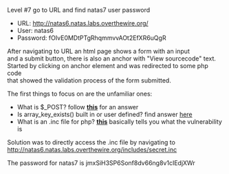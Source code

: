 Level #7 go to URL and find natas7 user password

- URL: http://natas6.natas.labs.overthewire.org/
- User: natas6
- Password: fOIvE0MDtPTgRhqmmvvAOt2EfXR6uQgR 

After navigating to URL an html page shows a form with an input  
and a submit button, there is also an anchor with "View sourcecode" text.  
Started by clicking on anchor element and was redirected to some php code  
that showed the validation process of the form submitted.  
  
The first things to focus on are the unfamiliar ones:
- What is $_POST? follow **[this](https://www.php.net/manual/es/reserved.variables.post.php)** for an answer
- Is array_key_exists() built in or user defined? find answer [here](https://www.php.net/manual/en/function.array-key-exists.php)
- What is an .inc file for php? **[this](https://stackoverflow.com/questions/7129842/what-is-an-inc-and-why-use-it)** basically tells you what the vulnerability is  
  
Solution was to directly access the .inc file by navigating to http://natas6.natas.labs.overthewire.org/includes/secret.inc  
  
The password for natas7 is jmxSiH3SP6Sonf8dv66ng8v1cIEdjXWr
